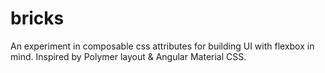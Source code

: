 # bricks
An experiment in composable css attributes for building UI with flexbox in mind. Inspired by Polymer layout &amp; Angular Material CSS.
